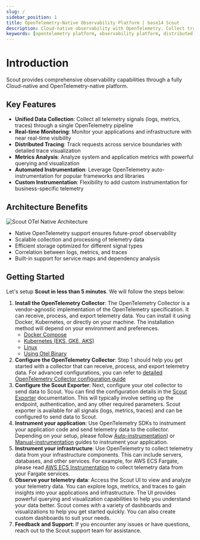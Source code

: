 ```yaml
---
slug: /
sidebar_position: 1
title: OpenTelemetry-Native Observability Platform | base14 Scout
description: Cloud-native observability with OpenTelemetry. Collect traces, metrics, and logs with automated instrumentation. Get started in 5 minutes with Scout.
keywords: [opentelemetry platform, observability platform, distributed tracing, opentelemetry collector, cloud native monitoring]
---
```


# Introduction

Scout provides comprehensive observability capabilities through a fully
Cloud-native and OpenTelemetry-native platform.

## Key Features

- **Unified Data Collection**: Collect all telemetry signals (logs, metrics,
    traces) through a single OpenTelemetry pipeline
- **Real-time Monitoring**: Monitor your applications and infrastructure with
    near real-time visibility
- **Distributed Tracing**: Track requests across service boundaries with
    detailed trace visualization
- **Metrics Analysis**: Analyze system and application metrics with powerful
    querying and visualization
- **Automated Instrumentation**: Leverage OpenTelemetry auto-instrumentation
    for popular frameworks and libraries
- **Custom Instrumentation**: Flexibility to add custom instrumentation for
    business-specific telemetry

## Architecture Benefits

![Scout OTel Native Architecture](/img/otel-scout-base14.svg)

- Native OpenTelemetry support ensures future-proof observability
- Scalable collection and processing of telemetry data
- Efficient storage optimized for different signal types
- Correlation between logs, metrics, and traces
- Built-in support for service maps and dependency analysis

## Getting Started

Let's setup **Scout in less than 5 minutes**. We will follow the steps below:

1. **Install the OpenTelemetry Collector**: The OpenTelemetry Collector is a
   vendor-agnostic implementation of the OpenTelemetry specification. It can
   receive, process, and export telemetry data. You can install it using Docker,
   Kubernetes, or directly on your machine. The installation method will depend
   on your environment and preferences.
    - [Docker Compose](./instrument/collector-setup/docker-compose-example)
    - [Kubernetes (EKS, GKE, AKS)](./instrument/collector-setup/kubernetes-helm-setup.md)
    - [Linux](./instrument/collector-setup/linux-setup)
    - [Using Otel Binary](./instrument/collector-setup/otel-collector-binary-example.md)
2. **Configure the OpenTelemetry Collector**: Step 1 should help you get started
   with a collector that can receive, process, and export telemetry data. For
   advanced configurations, you can refer to
   [detailed OpenTelemetry Collector configuration guide](./instrument/collector-setup/otel-collector-config.md)
3. **Configure the Scout Exporter**: Next, configure your otel collector to send
   data to Scout. You can find the configuration details in the
   [Scout Exporter](./instrument/collector-setup/scout-exporter.md)
   documentation. This will typically involve setting up the endpoint,
   authentication, and any other required parameters. Scout exporter is
   available for all signals (logs, metrics, traces) and can be configured to
   send data to Scout.
4. **Instrument your application**: Use OpenTelemetry SDKs to instrument your
   application code and send telemetry data to the collector. Depending on your
   setup, please follow [Auto-instrumentation](/category/auto-instrumentation))
   or [Manual-instrumentation](/category/custom-instrumentation) guides to
   instrument your application.
5. **Instrument your infrastructure**: Use OpenTelemetry to collect telemetry
   data from your infrastructure components. This can include servers,
   databases, and other services. For example, for AWS ECS Fargate, please read
   [AWS ECS Instrumentation](./instrument/collector-setup/ecs-setup.md) to collect
   telemetry data from your Fargate services.
6. **Observe your telemetry data**: Access the Scout UI to view and analyze your
   telemetry data. You can explore logs, metrics, and traces to gain insights
   into your applications and infrastructure. The UI provides powerful querying
   and visualization capabilities to help you understand your data better. Scout
   comes with a variety of dashboards and visualizations to help you get started
   quickly. You can also create custom dashboards to suit your needs.
7. **Feedback and Support**: If you encounter any issues or have questions,
   reach out to the Scout support team for assistance.
